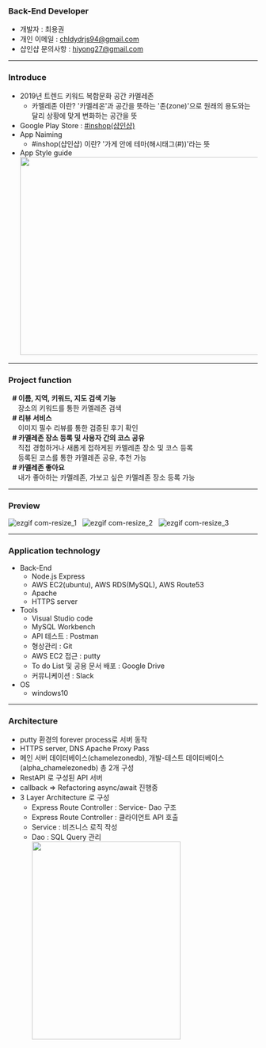 ### Back-End Developer

- 개발자 : 최용권
- 개인 이메일 : chldydrjs94@gmail.com
- 샵인샵 문의사항 : hiyong27@gmail.com

<hr>

### Introduce

- 2019년 트렌드 키워드 복합문화 공간 카멜레존
  - 카멜레존 이란? '카멜레온'과 공간을 뜻하는 '존(zone)'으로 원래의 용도와는 달리 상황에 맞게 변화하는 공간을 뜻
- Google Play Store : [#inshop(샵인샵)](https://play.google.com/store/apps/details?id=tk.yeonaeyong.shopinshop)
- App Naiming
  - #inshop(샵인샵) 이란? '가게 안에 테마(해시태그(#))'라는 뜻
- App Style guide<br>
  <img src="https://user-images.githubusercontent.com/40785404/82349621-4fbdbb80-9a35-11ea-86de-7a5328b92fbe.jpg" width="600" height="400" />

<hr>

### Project function
  &nbsp;&nbsp;<b>&#35; 이름, 지역, 키워드, 지도 검색 기능</b><br>
  &nbsp;&nbsp;&nbsp;&nbsp;&nbsp;장소의 키워드를 통한 카멜레존 검색<br>
  &nbsp;&nbsp;<b>&#35; 리뷰 서비스</b><br>
  &nbsp;&nbsp;&nbsp;&nbsp;&nbsp;이미지 필수 리뷰를 통한 검증된 후기 확인<br>
  &nbsp;&nbsp;<b>&#35; 카멜레존 장소 등록 및 사용자 간의 코스 공유</b><br>
  &nbsp;&nbsp;&nbsp;&nbsp;&nbsp;직접 경험하거나 새롭게 접하게된 카멜레존 장소 및 코스 등록<br>
  &nbsp;&nbsp;&nbsp;&nbsp;&nbsp;등록된 코스를 통한 카멜레존 공유, 추천 가능<br>
  &nbsp;&nbsp;<b>&#35; 카멜레존 좋아요</b><br>
  &nbsp;&nbsp;&nbsp;&nbsp;&nbsp;내가 좋아하는 카멜레존, 가보고 싶은 카멜레존 장소 등록 가능<br>

<hr>

### Preview
![ezgif com-resize_1](https://user-images.githubusercontent.com/40785404/86130681-7a645f00-bb1f-11ea-9820-6593c4c8e1f1.gif)&nbsp;&nbsp;
![ezgif com-resize_2](https://user-images.githubusercontent.com/40785404/86130722-88b27b00-bb1f-11ea-88bc-9906699faf29.gif)&nbsp;&nbsp;
![ezgif com-resize_3](https://user-images.githubusercontent.com/40785404/86130752-9962f100-bb1f-11ea-8305-fb2d66e683b2.gif)

<hr>

### Application technology
- Back-End
  - Node.js Express
  - AWS EC2(ubuntu), AWS RDS(MySQL), AWS Route53
  - Apache
  - HTTPS server
- Tools
  - Visual Studio code
  - MySQL Workbench
  - API 테스트 : Postman
  - 형상관리 : Git
  - AWS EC2 접근 : putty
  - To do List 및 공용 문서 배포 : Google Drive
  - 커뮤니케이션 : Slack
- OS
  - windows10

<hr>

### Architecture
- putty 환경의 forever process로 서버 동작
- HTTPS server, DNS Apache Proxy Pass
- 메인 서버 데이터베이스(chamelezonedb), 개발-테스트 데이터베이스(alpha_chamelezonedb) 총 2개 구성
- RestAPI 로 구성된 API 서버
- callback => Refactoring async/await 진행중
- 3 Layer Architecture 로 구성
  - Express Route Controller : Service- Dao 구조
  - Express Route Controller : 클라이언트 API 호출
  - Service : 비즈니스 로직 작성
  - Dao : SQL Query 관리<br>
    <img src="https://user-images.githubusercontent.com/40785404/82349388-feadc780-9a34-11ea-9a15-bf47e58cc47b.PNG" width="300" height="400" />
